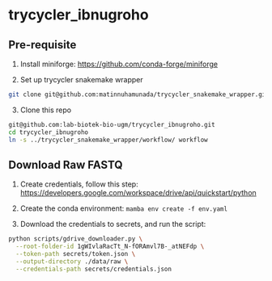 # trycycler_ibnugroho

## Pre-requisite
1. Install miniforge: https://github.com/conda-forge/miniforge

2. Set up trycycler snakemake wrapper

```bash
git clone git@github.com:matinnuhamunada/trycycler_snakemake_wrapper.git
```

3. Clone this repo
```bash
git@github.com:lab-biotek-bio-ugm/trycycler_ibnugroho.git
cd trycycler_ibnugroho
ln -s ../trycycler_snakemake_wrapper/workflow/ workflow
```

## Download Raw FASTQ

1. Create credentials, follow this step: https://developers.google.com/workspace/drive/api/quickstart/python

2. Create the conda environment: `mamba env create -f env.yaml`

3. Download the credentials to secrets, and run the script:

```bash
python scripts/gdrive_downloader.py \
  --root-folder-id 1gWIvlaRacTt_N-fORAmvl7B-_atNEFdp \
  --token-path secrets/token.json \
  --output-directory ./data/raw \
  --credentials-path secrets/credentials.json
```
